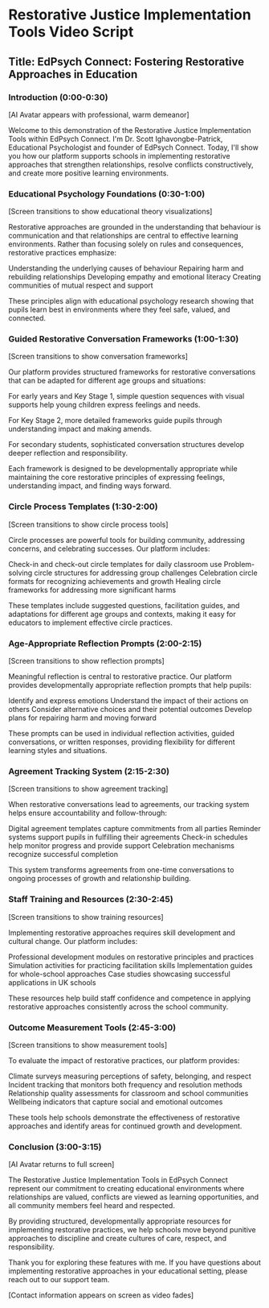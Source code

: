 # Restorative Justice Implementation Tools Video Script

## Title: EdPsych Connect: Fostering Restorative Approaches in Education

### Introduction (0:00-0:30)
[AI Avatar appears with professional, warm demeanor]

Welcome to this demonstration of the Restorative Justice Implementation Tools within EdPsych Connect. I'm Dr. Scott Ighavongbe-Patrick, Educational Psychologist and founder of EdPsych Connect. Today, I'll show you how our platform supports schools in implementing restorative approaches that strengthen relationships, resolve conflicts constructively, and create more positive learning environments.

### Educational Psychology Foundations (0:30-1:00)
[Screen transitions to show educational theory visualizations]

Restorative approaches are grounded in the understanding that behaviour is communication and that relationships are central to effective learning environments. Rather than focusing solely on rules and consequences, restorative practices emphasize:

Understanding the underlying causes of behaviour
Repairing harm and rebuilding relationships
Developing empathy and emotional literacy
Creating communities of mutual respect and support

These principles align with educational psychology research showing that pupils learn best in environments where they feel safe, valued, and connected.

### Guided Restorative Conversation Frameworks (1:00-1:30)
[Screen transitions to show conversation frameworks]

Our platform provides structured frameworks for restorative conversations that can be adapted for different age groups and situations:

For early years and Key Stage 1, simple question sequences with visual supports help young children express feelings and needs.

For Key Stage 2, more detailed frameworks guide pupils through understanding impact and making amends.

For secondary students, sophisticated conversation structures develop deeper reflection and responsibility.

Each framework is designed to be developmentally appropriate while maintaining the core restorative principles of expressing feelings, understanding impact, and finding ways forward.

### Circle Process Templates (1:30-2:00)
[Screen transitions to show circle process tools]

Circle processes are powerful tools for building community, addressing concerns, and celebrating successes. Our platform includes:

Check-in and check-out circle templates for daily classroom use
Problem-solving circle structures for addressing group challenges
Celebration circle formats for recognizing achievements and growth
Healing circle frameworks for addressing more significant harms

These templates include suggested questions, facilitation guides, and adaptations for different age groups and contexts, making it easy for educators to implement effective circle practices.

### Age-Appropriate Reflection Prompts (2:00-2:15)
[Screen transitions to show reflection prompts]

Meaningful reflection is central to restorative practice. Our platform provides developmentally appropriate reflection prompts that help pupils:

Identify and express emotions
Understand the impact of their actions on others
Consider alternative choices and their potential outcomes
Develop plans for repairing harm and moving forward

These prompts can be used in individual reflection activities, guided conversations, or written responses, providing flexibility for different learning styles and situations.

### Agreement Tracking System (2:15-2:30)
[Screen transitions to show agreement tracking]

When restorative conversations lead to agreements, our tracking system helps ensure accountability and follow-through:

Digital agreement templates capture commitments from all parties
Reminder systems support pupils in fulfilling their agreements
Check-in schedules help monitor progress and provide support
Celebration mechanisms recognize successful completion

This system transforms agreements from one-time conversations to ongoing processes of growth and relationship building.

### Staff Training and Resources (2:30-2:45)
[Screen transitions to show training resources]

Implementing restorative approaches requires skill development and cultural change. Our platform includes:

Professional development modules on restorative principles and practices
Simulation activities for practicing facilitation skills
Implementation guides for whole-school approaches
Case studies showcasing successful applications in UK schools

These resources help build staff confidence and competence in applying restorative approaches consistently across the school community.

### Outcome Measurement Tools (2:45-3:00)
[Screen transitions to show measurement tools]

To evaluate the impact of restorative practices, our platform provides:

Climate surveys measuring perceptions of safety, belonging, and respect
Incident tracking that monitors both frequency and resolution methods
Relationship quality assessments for classroom and school communities
Wellbeing indicators that capture social and emotional outcomes

These tools help schools demonstrate the effectiveness of restorative approaches and identify areas for continued growth and development.

### Conclusion (3:00-3:15)
[AI Avatar returns to full screen]

The Restorative Justice Implementation Tools in EdPsych Connect represent our commitment to creating educational environments where relationships are valued, conflicts are viewed as learning opportunities, and all community members feel heard and respected.

By providing structured, developmentally appropriate resources for implementing restorative practices, we help schools move beyond punitive approaches to discipline and create cultures of care, respect, and responsibility.

Thank you for exploring these features with me. If you have questions about implementing restorative approaches in your educational setting, please reach out to our support team.

[Contact information appears on screen as video fades]
